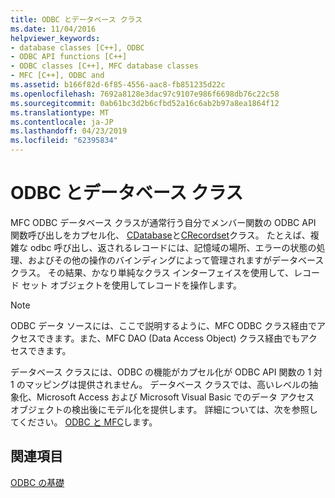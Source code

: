 ```yaml
---
title: ODBC とデータベース クラス
ms.date: 11/04/2016
helpviewer_keywords:
- database classes [C++], ODBC
- ODBC API functions [C++]
- ODBC classes [C++], MFC database classes
- MFC [C++], ODBC and
ms.assetid: b166f82d-6f85-4556-aac8-fb851235d22c
ms.openlocfilehash: 7692a8128e3dac97c9107e986f6698db76c22c58
ms.sourcegitcommit: 0ab61bc3d2b6cfbd52a16c6ab2b97a8ea1864f12
ms.translationtype: MT
ms.contentlocale: ja-JP
ms.lasthandoff: 04/23/2019
ms.locfileid: "62395834"
---
```

# <a name="odbc-and-the-database-classes"></a>ODBC とデータベース クラス

MFC ODBC データベース クラスが通常行う自分でメンバー関数の ODBC API 関数呼び出しをカプセル化、 [CDatabase](../../mfc/reference/cdatabase-class.md)と[CRecordset](../../mfc/reference/crecordset-class.md)クラス。 たとえば、複雑な odbc 呼び出し、返されるレコードには、記憶域の場所、エラーの状態の処理、およびその他の操作のバインディングによって管理されますがデータベース クラス。 その結果、かなり単純なクラス インターフェイスを使用して、レコード セット オブジェクトを使用してレコードを操作します。

> [!NOTE]
>  ODBC データ ソースには、ここで説明するように、MFC ODBC クラス経由でアクセスできます。また、MFC DAO (Data Access Object) クラス経由でもアクセスできます。

データベース クラスには、ODBC の機能がカプセル化が ODBC API 関数の 1 対 1 のマッピングは提供されません。 データベース クラスでは、高いレベルの抽象化、Microsoft Access および Microsoft Visual Basic でのデータ アクセス オブジェクトの検出後にモデル化を提供します。 詳細については、次を参照してください。 [ODBC と MFC](../../data/odbc/odbc-and-mfc.md)します。

## <a name="see-also"></a>関連項目

[ODBC の基礎](../../data/odbc/odbc-basics.md)
